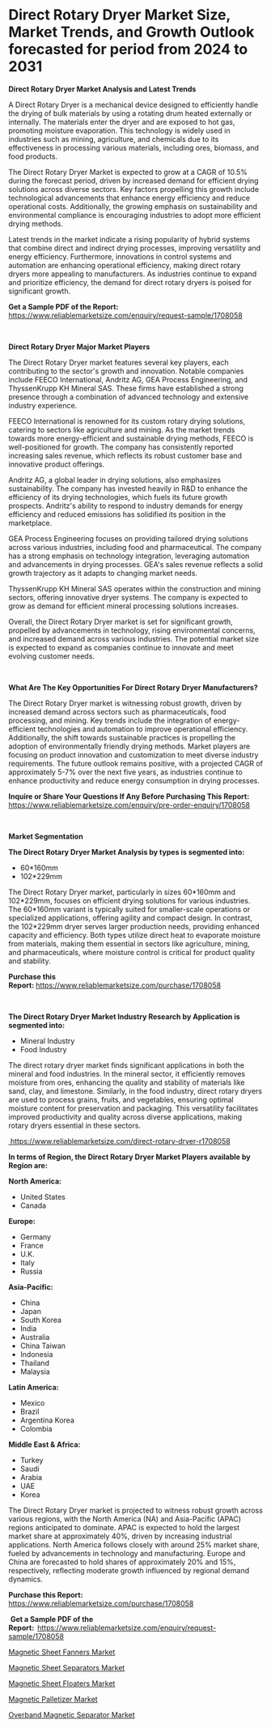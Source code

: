 <p><h1>Direct Rotary Dryer Market Size, Market Trends, and Growth Outlook forecasted for period from 2024 to 2031</h1></p><p><strong>Direct Rotary Dryer Market Analysis and Latest Trends</strong></p>
<p><p>A Direct Rotary Dryer is a mechanical device designed to efficiently handle the drying of bulk materials by using a rotating drum heated externally or internally. The materials enter the dryer and are exposed to hot gas, promoting moisture evaporation. This technology is widely used in industries such as mining, agriculture, and chemicals due to its effectiveness in processing various materials, including ores, biomass, and food products.</p><p>The Direct Rotary Dryer Market is expected to grow at a CAGR of 10.5% during the forecast period, driven by increased demand for efficient drying solutions across diverse sectors. Key factors propelling this growth include technological advancements that enhance energy efficiency and reduce operational costs. Additionally, the growing emphasis on sustainability and environmental compliance is encouraging industries to adopt more efficient drying methods. </p><p>Latest trends in the market indicate a rising popularity of hybrid systems that combine direct and indirect drying processes, improving versatility and energy efficiency. Furthermore, innovations in control systems and automation are enhancing operational efficiency, making direct rotary dryers more appealing to manufacturers. As industries continue to expand and prioritize efficiency, the demand for direct rotary dryers is poised for significant growth.</p></p>
<p><strong>Get a Sample PDF of the Report:&nbsp;</strong> <a href="https://www.reliablemarketsize.com/enquiry/request-sample/1708058?utm_campaign=1103&utm_medium=2&utm_source=Github&utm_content=ia&utm_term=18122024&utm_id=direct-rotary-dryer">https://www.reliablemarketsize.com/enquiry/request-sample/1708058</a></p>
<p>&nbsp;</p>
<p><strong>Direct Rotary Dryer Major Market Players</strong></p>
<p><p>The Direct Rotary Dryer market features several key players, each contributing to the sector's growth and innovation. Notable companies include FEECO International, Andritz AG, GEA Process Engineering, and ThyssenKrupp KH Mineral SAS. These firms have established a strong presence through a combination of advanced technology and extensive industry experience.</p><p>FEECO International is renowned for its custom rotary drying solutions, catering to sectors like agriculture and mining. As the market trends towards more energy-efficient and sustainable drying methods, FEECO is well-positioned for growth. The company has consistently reported increasing sales revenue, which reflects its robust customer base and innovative product offerings.</p><p>Andritz AG, a global leader in drying solutions, also emphasizes sustainability. The company has invested heavily in R&D to enhance the efficiency of its drying technologies, which fuels its future growth prospects. Andritz's ability to respond to industry demands for energy efficiency and reduced emissions has solidified its position in the marketplace.</p><p>GEA Process Engineering focuses on providing tailored drying solutions across various industries, including food and pharmaceutical. The company has a strong emphasis on technology integration, leveraging automation and advancements in drying processes. GEA's sales revenue reflects a solid growth trajectory as it adapts to changing market needs.</p><p>ThyssenKrupp KH Mineral SAS operates within the construction and mining sectors, offering innovative dryer systems. The company is expected to grow as demand for efficient mineral processing solutions increases.</p><p>Overall, the Direct Rotary Dryer market is set for significant growth, propelled by advancements in technology, rising environmental concerns, and increased demand across various industries. The potential market size is expected to expand as companies continue to innovate and meet evolving customer needs.</p></p>
<p>&nbsp;</p>
<p><strong>What Are The Key Opportunities For Direct Rotary Dryer Manufacturers?</strong></p>
<p><p>The Direct Rotary Dryer market is witnessing robust growth, driven by increased demand across sectors such as pharmaceuticals, food processing, and mining. Key trends include the integration of energy-efficient technologies and automation to improve operational efficiency. Additionally, the shift towards sustainable practices is propelling the adoption of environmentally friendly drying methods. Market players are focusing on product innovation and customization to meet diverse industry requirements. The future outlook remains positive, with a projected CAGR of approximately 5-7% over the next five years, as industries continue to enhance productivity and reduce energy consumption in drying processes.</p></p>
<p><strong>Inquire or Share Your Questions If Any Before Purchasing This Report:</strong> <a href="https://www.reliablemarketsize.com/enquiry/pre-order-enquiry/1708058?utm_campaign=1103&utm_medium=2&utm_source=Github&utm_content=ia&utm_term=18122024&utm_id=direct-rotary-dryer">https://www.reliablemarketsize.com/enquiry/pre-order-enquiry/1708058</a></p>
<p>&nbsp;</p>
<p><strong>Market Segmentation</strong></p>
<p><strong>The Direct Rotary Dryer Market Analysis by types is segmented into:</strong></p>
<p><ul><li>60*160mm</li><li>102*229mm</li></ul></p>
<p><p>The Direct Rotary Dryer market, particularly in sizes 60*160mm and 102*229mm, focuses on efficient drying solutions for various industries. The 60*160mm variant is typically suited for smaller-scale operations or specialized applications, offering agility and compact design. In contrast, the 102*229mm dryer serves larger production needs, providing enhanced capacity and efficiency. Both types utilize direct heat to evaporate moisture from materials, making them essential in sectors like agriculture, mining, and pharmaceuticals, where moisture control is critical for product quality and stability.</p></p>
<p><strong>Purchase this Report:&nbsp;</strong><a href="https://www.reliablemarketsize.com/purchase/1708058?utm_campaign=1103&utm_medium=2&utm_source=Github&utm_content=ia&utm_term=18122024&utm_id=direct-rotary-dryer">https://www.reliablemarketsize.com/purchase/1708058</a></p>
<p>&nbsp;</p>
<p><strong>The Direct Rotary Dryer Market Industry Research by Application is segmented into:</strong></p>
<p><ul><li>Mineral Industry</li><li>Food Industry</li></ul></p>
<p><p>The direct rotary dryer market finds significant applications in both the mineral and food industries. In the mineral sector, it efficiently removes moisture from ores, enhancing the quality and stability of materials like sand, clay, and limestone. Similarly, in the food industry, direct rotary dryers are used to process grains, fruits, and vegetables, ensuring optimal moisture content for preservation and packaging. This versatility facilitates improved productivity and quality across diverse applications, making rotary dryers essential in these sectors.</p></p>
<p><a href="https://www.reliablemarketsize.com/direct-rotary-dryer-r1708058?utm_campaign=1103&utm_medium=2&utm_source=Github&utm_content=ia&utm_term=18122024&utm_id=direct-rotary-dryer">&nbsp;https://www.reliablemarketsize.com/direct-rotary-dryer-r1708058</a></p>
<p><strong>In terms of Region, the Direct Rotary Dryer Market Players available by Region are:</strong></p>
<p>
    <p> <strong> North America: </strong>
        <ul>
            <li>United States</li>
            <li>Canada</li>
        </ul>
        </p> 
    <p> <strong> Europe: </strong>
        <ul>
            <li>Germany</li>
            <li>France</li>
            <li>U.K.</li>
            <li>Italy</li>
            <li>Russia</li>
        </ul>
        </p> 
    <p> <strong> Asia-Pacific: </strong>
        <ul>
            <li>China</li>
            <li>Japan</li>
            <li>South Korea</li>
            <li>India</li>
            <li>Australia</li>
            <li>China Taiwan</li>
            <li>Indonesia</li>
            <li>Thailand</li>
            <li>Malaysia</li>
        </ul>
        </p> 
    <p> <strong> Latin America: </strong>
        <ul>
            <li>Mexico</li>
            <li>Brazil</li>
            <li>Argentina Korea</li>
            <li>Colombia</li>
        </ul>
        </p> 
    <p> <strong> Middle East & Africa: </strong>
        <ul>
            <li>Turkey</li>
            <li>Saudi</li>
            <li>Arabia</li>
            <li>UAE</li>
            <li>Korea</li>
        </ul>
    </p>
    </p>
<p><p>The Direct Rotary Dryer market is projected to witness robust growth across various regions, with the North America (NA) and Asia-Pacific (APAC) regions anticipated to dominate. APAC is expected to hold the largest market share at approximately 40%, driven by increasing industrial applications. North America follows closely with around 25% market share, fueled by advancements in technology and manufacturing. Europe and China are forecasted to hold shares of approximately 20% and 15%, respectively, reflecting moderate growth influenced by regional demand dynamics.</p></p>
<p><strong>Purchase this Report: </strong><a href="https://www.reliablemarketsize.com/purchase/1708058?utm_campaign=1103&utm_medium=2&utm_source=Github&utm_content=ia&utm_term=18122024&utm_id=direct-rotary-dryer">https://www.reliablemarketsize.com/purchase/1708058</a></p>
<p>&nbsp;<strong>Get a Sample PDF of the Report:&nbsp;&nbsp;</strong><a href="https://www.reliablemarketsize.com/enquiry/request-sample/1708058?utm_campaign=1103&utm_medium=2&utm_source=Github&utm_content=ia&utm_term=18122024&utm_id=direct-rotary-dryer">https://www.reliablemarketsize.com/enquiry/request-sample/1708058</a></p>
<p><strong></strong></p>
<p><p><a href="https://www.linkedin.com/pulse/navigating-global-magnetic-sheet-fanners-market-landscape-s1wef?utm_campaign=1103&utm_medium=2&utm_source=Github&utm_content=ia&utm_term=18122024&utm_id=direct-rotary-dryer">Magnetic Sheet Fanners Market</a></p><p><a href="https://www.linkedin.com/pulse/magnetic-sheet-separators-market-overview-components-application-imrwf?utm_campaign=1103&utm_medium=2&utm_source=Github&utm_content=ia&utm_term=18122024&utm_id=direct-rotary-dryer">Magnetic Sheet Separators Market</a></p><p><a href="https://www.linkedin.com/pulse/magnetic-sheet-floaters-market-research-report-identifying-otpjf?utm_campaign=1103&utm_medium=2&utm_source=Github&utm_content=ia&utm_term=18122024&utm_id=direct-rotary-dryer">Magnetic Sheet Floaters Market</a></p><p><a href="https://www.linkedin.com/pulse/comprehensive-magnetic-palletizer-market-outlook-size-share-saqlf?utm_campaign=1103&utm_medium=2&utm_source=Github&utm_content=ia&utm_term=18122024&utm_id=direct-rotary-dryer">Magnetic Palletizer Market</a></p><p><a href="https://www.linkedin.com/pulse/overband-magnetic-separator-market-analysis-comprehensive-qowhf?utm_campaign=1103&utm_medium=2&utm_source=Github&utm_content=ia&utm_term=18122024&utm_id=direct-rotary-dryer">Overband Magnetic Separator Market</a></p></p>